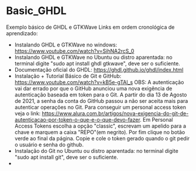 # Basic_GHDL
Exemplo básico de GHDL e GTKWave
Links em ordem cronológica de aprendizado:
+ Instalando GHDL e GTKWave no windows: https://www.youtube.com/watch?v=SihNA2rcS_0
+ Instalando GHDL e GTKWave no Ubuntu ou distro aparentada: no terminal digite "sudo apt install ghdl gtkwave", deve ser o suficiente.
+ Documentação oficial do GHDL: https://ghdl.github.io/ghdl/index.html
+ Instalação + Tutorial Básico de Git e GitHub: https://www.youtube.com/watch?v=kB5e-gTAl_s
  OBS: A autenticação vai dar errado por que o GitHub anunciou uma nova exigência de autenticação baseada em token para o Git. A partir do dia 13 de Agosto de 2021, a senha da conta do GitHub passou a não ser aceita mais para autenticar operações no Git. Para conseguir um personal access token veja o link: https://www.alura.com.br/artigos/nova-exigencia-do-git-de-autenticacao-por-token-o-que-e-o-que-devo-fazer. Em Personal Access Tokens escolha a opção "classic", escrevam um apelido para a chave e marquem a caixa "REPO"(em negrito). Por fim clique no botão verde ao final da página. Copie e cole o token gerado quando o git pedir o usuário e senha do github.
+ Instalação do Git no Ubuntu ou distro aparentada: no terminal digite "sudo apt install git", deve ser o suficiente.
+ 
